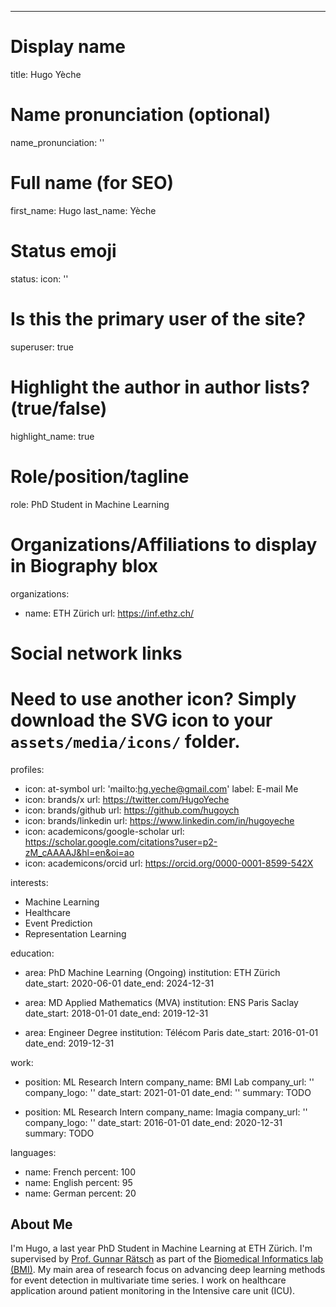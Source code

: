 ---
# Display name
title: Hugo Yèche

# Name pronunciation (optional)
name_pronunciation: ''

# Full name (for SEO)
first_name: Hugo
last_name: Yèche

# Status emoji
status:
  icon: ''

# Is this the primary user of the site?
superuser: true

# Highlight the author in author lists? (true/false)
highlight_name: true

# Role/position/tagline
role: PhD Student in Machine Learning

# Organizations/Affiliations to display in Biography blox
organizations:
  - name: ETH Zürich
    url: https://inf.ethz.ch/

# Social network links
# Need to use another icon? Simply download the SVG icon to your `assets/media/icons/` folder.
profiles:
  - icon: at-symbol
    url: 'mailto:hg.yeche@gmail.com'
    label: E-mail Me
  - icon: brands/x
    url: https://twitter.com/HugoYeche
  - icon: brands/github
    url: https://github.com/hugoych
  - icon: brands/linkedin
    url: https://www.linkedin.com/in/hugoyeche
  - icon: academicons/google-scholar
    url: https://scholar.google.com/citations?user=p2-zM_cAAAAJ&hl=en&oi=ao
  - icon: academicons/orcid
    url: https://orcid.org/0000-0001-8599-542X

interests:
  - Machine Learning
  - Healthcare
  - Event Prediction
  - Representation Learning

education:
  - area: PhD Machine Learning (Ongoing)
    institution: ETH Zürich
    date_start: 2020-06-01
    date_end: 2024-12-31

  - area: MD Applied Mathematics (MVA)
    institution: ENS Paris Saclay
    date_start: 2018-01-01
    date_end: 2019-12-31

  - area: Engineer Degree 
    institution: Télécom Paris
    date_start: 2016-01-01
    date_end: 2019-12-31

work:
  - position: ML Research Intern
    company_name: BMI Lab
    company_url: ''
    company_logo: ''
    date_start: 2021-01-01
    date_end: ''
    summary: TODO

  - position: ML Research Intern
    company_name: Imagia
    company_url: ''
    company_logo: ''
    date_start: 2016-01-01
    date_end: 2020-12-31
    summary: TODO


languages:
  - name: French
    percent: 100
  - name: English
    percent: 95
  - name: German
    percent: 20


## About Me

I'm Hugo, a last year PhD Student in Machine Learning at ETH Zürich. I'm supervised by [Prof. Gunnar Rätsch](todo) as part of the [Biomedical Informatics lab (BMI)](todo). My main area of research focus on advancing deep learning methods for event detection in multivariate time series. I work on healthcare application around patient monitoring in the Intensive care unit (ICU). 